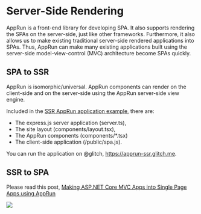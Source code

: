 # Server-Side Rendering


AppRun is a front-end library for developing SPA. It also supports rendering the SPAs on the server-side, just like other frameworks. Furthermore, it also allows us to make existing traditional server-side rendered applications into SPAs. Thus, AppRun can make many existing applications built using the server-side model-view-control (MVC) architecture become SPAs quickly.

## SPA to SSR

AppRun is isomorphic/universal. AppRun components can render on the client-side and on the server-side using the AppRun server-side view engine.

Included in the [SSR AppRun application example](https://github.com/yysun/apprun-ssr), there are:

* The express.js server application (server.ts),
* The site layout (components/layout.tsx),
* The AppRun components (components/*.tsx)
* The client-side application (/public/spa.js).

You can run the application on @glitch, https://apprun-ssr.glitch.me.


## SSR to SPA

Please read this post, [Making ASP.NET Core MVC Apps into Single Page Apps using AppRun](https://medium.com/@yiyisun/making-asp-net-core-mvc-apps-into-single-page-apps-using-apprun-e1ae4dbc60da)

![](https://cdn-images-1.medium.com/max/1600/1*1ZtgK-R4YDb8P4ahLq60Hg.png)